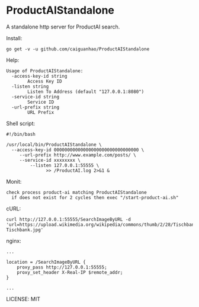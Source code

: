 # ProductAIStandalone

A standalone http server for ProductAI search.

Install:

```
go get -v -u github.com/caiguanhao/ProductAIStandalone
```

Help:

```
Usage of ProductAIStandalone:
  -access-key-id string
        Access Key ID
  -listen string
        Listen To Address (default "127.0.0.1:8080")
  -service-id string
        Service ID
  -url-prefix string
        URL Prefix
```

Shell script:

```
#!/bin/bash

/usr/local/bin/ProductAIStandalone \
  --access-key-id 00000000000000000000000000000000 \
     --url-prefix http://www.example.com/posts/ \
     --service-id xxxxxxxx \
         --listen 127.0.0.1:55555 \
               >> /ProductAI.log 2>&1 &
```

Monit:

```
check process product-ai matching ProductAIStandalone
  if does not exist for 2 cycles then exec "/start-product-ai.sh"
```

cURL:

```
curl http://127.0.0.1:55555/SearchImageByURL -d 'url=https://upload.wikimedia.org/wikipedia/commons/thumb/2/28/Tischbank.jpg/640px-Tischbank.jpg'
```

nginx:

```
...

location = /SearchImageByURL {
    proxy_pass http://127.0.0.1:55555;
    proxy_set_header X-Real-IP $remote_addr;
}

...
```

LICENSE: MIT
